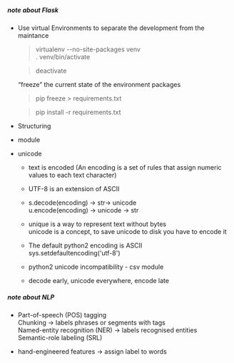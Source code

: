 ##### note about Flask
* Use virtual Environments to separate the development from the maintance 
    >virtualenv --no-site-packages venv  
    > . venv/bin/activate  

    >deactivate 
    
    “freeze” the current state of the environment packages  
    > pip freeze > requirements.txt   

    > pip install -r requirements.txt 

* Structuring
 - module

* unicode 
   - text is encoded (An encoding is a set of rules that assign numeric values to each text character)  
   - UTF-8 is an extension of ASCII  

   - s.decode(encoding) -> str-> unicode  
     u.encode(encoding) -> unicode -> str  

   - unique is a way to represent text without bytes  
    unicode is a concept, to save unicode to disk you have to encode it

   - The default python2 encoding is ASCII  
      sys.setdefaultencoding('utf-8')  

    - python2 unicode incompatibility - csv module   

    - decode early, unicode everywhere, encode late


   
##### note about NLP
  * Part-of-speech (POS) tagging  
    Chunking -> labels phrases or segments with tags  
    Named-entity recognition (NER) -> labels recognised entities  
    Semantic-role labeling (SRL)  

  * hand-engineered features -> assign label to words  